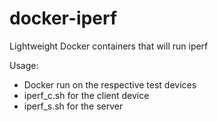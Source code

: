 # docker-iperf
Lightweight Docker containers that will run iperf

Usage:
- Docker run on the respective test devices
- iperf_c.sh for the client device
- iperf_s.sh for the server
